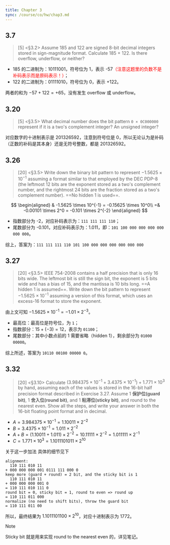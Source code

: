 ```yaml
---
title: Chapter 3
sync: /course/co/hw/chap3.md
---
```


## 3.7

> [5] <§3.2> Assume 185 and 122 are signed 8-bit decimal integers stored in sign-magnitude format. Calculate 185 + 122. Is there overflow, underflow, or neither?

- 185 的二进制为：10111001，符号位为 1，表示 -57<span style="color:red">（注意这题里的负数不是补码表示而是原码表示！）</span>；
- 122 的二进制为：01111010，符号位为 0，表示 +122。

两者的和为 $-57+122=+65$，没有发生 overflow 或 underflow。

## 3.20

> [5] <§3.5> What decimal number does the bit pattern `0 × 0C000000` represent if it is a two's complement integer? An unsigned integer?

对应数字的十进制表示是 201326592，注意到符号位是 0，所以无论认为是补码（正数的补码是其本身）还是无符号整数，都是 201326592。

## 3.26

> [20] <§3.5> Write down the binary bit pattern to represent $-1.5625 \times 10^{-1}$ assuming a format similar to that employed by the DEC PDP-8 (the leftmost 12 bits are the exponent stored as a two's complement number, and the rightmost 24 bits are the fraction stored as a two's complement number). ==No hidden 1 is used==.

$$
\begin{aligned}
& -1.5625 \times 10^{-1} = -0.15625 \times 10^0\\
=& -0.00101 \times 2^0 = -0.101 \times 2^{-2}
\end{aligned}
$$

- 指数部分为 -2，对应补码表示为：`111 111 111 110`；
- 尾数部分为 -0.101，对应补码表示为：1.011，即：`101 100 000 000 000 000 000 000`。

综上，答案为：`111 111 111 110 101 100 000 000 000 000 000 000`

## 3.27

> [20] <§3.5> IEEE 754-2008 contains a half precision that is only 16 bits wide. The leftmost bit is still the sign bit, the exponent is 5 bits wide and has a bias of 15, and the mantissa is 10 bits long. ==A hidden 1 is assumed==. Write down the bit pattern to represent $-1.5625 \times 10^{-1}$ assuming a version of this format, which uses an excess-16 format to store the exponent.

由上文可知 $-1.5625 \times 10^{-1} = -1.01 \times 2^{-3}$。

- 最高位：最高位是符号位，为 `1`；
- 指数部分：$15+(-3)=12$，表示为 `01100`；
- 尾数部分：其中小数点前的 $1$ 需要省略（hidden 1），剩余部分为 `01000 00000`。

综上所述，答案为 `10110 00100 00000 0`。

## 3.32

> [20] <§3.10> Calculate $(3.984375 \times 10^{-1} + 3.4375 \times 10^{-1}) + 1.771 \times 10^{3}$ by hand, assuming each of the values is stored in the 16-bit half precision format described in Exercise 3.27. Assume 1 **保护位(guard bit)**, 1 **舍入位(round bit)**, and 1 **粘滞位(sticky bit)**, and round to the nearest even. Show all the steps, and write your answer in both the 16-bit floating point format and in decimal.

- $A=3.984375 \times 10^{-1} = 1.10011 \times 2^{-2}$
- $B=3.4375 \times 10^{-1} = 1.011 \times 2^{-2}$
- $A+B=(1.10011 + 1.011) \times 2^{-2} = 10.11111 \times 2^{-2} = 1.011111 \times 2^{-1}$
- $C=1.771 \times 10^{3} = 1.1011101011 \times 2^{10}$

关于这一步加法 具体的细节见下

```plain
alignment:
  110 111 010 11
+ 000 000 000 001 0111 111 000 0
keep more (guard + round) = 2 bit, and the sticky bit is 1
  110 111 010 11
+ 000 000 000 001 0
= 110 111 010 111 0
round bit = 0, sticky bit = 1, round to even => round up
= 110 111 011 000
normalize (no need to shift bits), throw the guard bit
= 110 111 011 00
```

所以，最终结果为 $1.1011101100 \times 2^{10}$，对应十进制表示为 $1772$。

> [!note]
> Sticky bit 就是用来实现 round to the nearest even 的，详见笔记。
